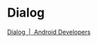 # Dialog
[Dialog  |  Android Developers](https://developer.android.com/reference/android/app/Dialog)